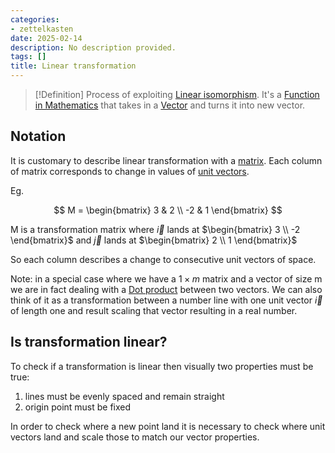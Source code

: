 ```yaml
---
categories:
- zettelkasten
date: 2025-02-14
description: No description provided.
tags: []
title: Linear transformation
---
```


> [!Definition]
> Process of exploiting [Linear isomorphism](Linear%20isomorphism). It's a [Function in Mathematics](Function%20in%20Mathematics.md) that takes in a [Vector](Vector.md) and turns it into new vector. 

## Notation

It is customary to describe linear transformation with a [matrix](Matrix.md). Each column of matrix corresponds to change in values of [unit vectors](Unit%20Vector.md).

Eg.

 $$ M = \begin{bmatrix} 3 & 2 \\ -2 & 1 \end{bmatrix} $$

M is a transformation matrix where $\vec{i}$ lands at $\begin{bmatrix} 3 \\ -2 \end{bmatrix}$ and  $\vec{j}$ lands at $\begin{bmatrix} 2 \\ 1 \end{bmatrix}$

So each column describes a change to consecutive unit vectors of space. 

Note: in a special case where we have a $1 \times m$ matrix and a vector of size m we are in fact dealing with a [Dot product](Dot%20product.md) between two vectors. We can also think of it as a transformation between a number line with one unit vector $\vec{i}$ of length one and result scaling that vector resulting in a real number. 

## Is transformation linear?

To check if a transformation is linear then visually two properties must be true:

1. lines must be evenly spaced and remain straight
2. origin point must be fixed

In order to check where a new point land it is necessary to check where unit vectors land and scale those to match our vector properties.